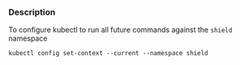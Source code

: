 ### Description

To configure kubectl to run all future commands against the `shield` namespace

```
kubectl config set-context --current --namespace shield
```